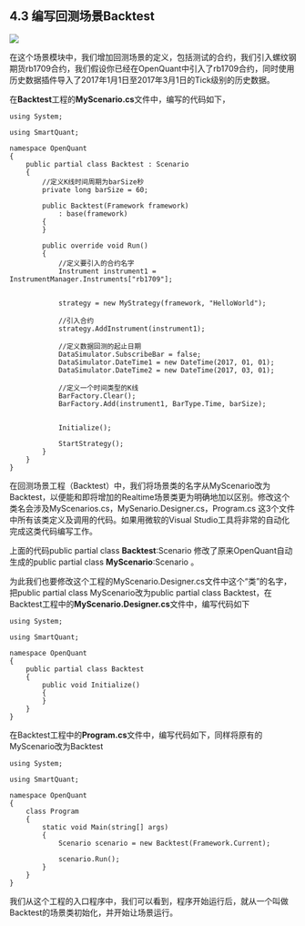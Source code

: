 ## 4.3 编写回测场景Backtest

![](/icons/icon_labtubeBlue.ico)

在这个场景模块中，我们增加回测场景的定义，包括测试的合约，我们引入螺纹钢期货rb1709合约，我们假设你已经在OpenQuant中引入了rb1709合约，同时使用历史数据插件导入了2017年1月1日至2017年3月1日的Tick级别的历史数据。

在**Backtest**工程的**MyScenario.cs**文件中，编写的代码如下，

```text
using System;

using SmartQuant;

namespace OpenQuant
{
    public partial class Backtest : Scenario
    {
        //定义K线时间周期为barSize秒
        private long barSize = 60;

        public Backtest(Framework framework)
            : base(framework)
        {
        }

        public override void Run()
        {
            //定义要引入的合约名字
            Instrument instrument1 = InstrumentManager.Instruments["rb1709"];


            strategy = new MyStrategy(framework, "HelloWorld");

            //引入合约
            strategy.AddInstrument(instrument1);

            //定义数据回测的起止日期
            DataSimulator.SubscribeBar = false;
            DataSimulator.DateTime1 = new DateTime(2017, 01, 01);
            DataSimulator.DateTime2 = new DateTime(2017, 03, 01);

            //定义一个时间类型的K线
            BarFactory.Clear();
            BarFactory.Add(instrument1, BarType.Time, barSize);


            Initialize();

            StartStrategy();
        }
    }
}
```

在回测场景工程（Backtest）中，我们将场景类的名字从MyScenario改为Backtest，以便能和即将增加的Realtime场景类更为明确地加以区别。修改这个类名会涉及MyScenarios.cs，MySenario.Designer.cs，Program.cs 这3个文件中所有该类定义及调用的代码。如果用微软的Visual Studio工具将非常的自动化完成这类代码编写工作。

上面的代码public partial class **Backtest**:Scenario 修改了原来OpenQuant自动生成的public partial class **MyScenario**:Scenario 。

 为此我们也要修改这个工程的MyScenario.Designer.cs文件中这个“类”的名字， 把public partial class MyScenario改为public partial class Backtest，在Backtest工程中的**MyScenario.Designer.cs**文件中，编写代码如下

```text
using System;

using SmartQuant;

namespace OpenQuant
{
    public partial class Backtest
    {
        public void Initialize()
        {
        }
    }
}
```

在Backtest工程中的**Program.cs**文件中，编写代码如下，同样将原有的MyScenario改为Backtest

```text
using System;

using SmartQuant;

namespace OpenQuant
{
    class Program
    {
        static void Main(string[] args)
        {
            Scenario scenario = new Backtest(Framework.Current);

            scenario.Run();
        }
    }
}
```

我们从这个工程的入口程序中，我们可以看到，程序开始运行后，就从一个叫做Backtest的场景类初始化，并开始让场景运行。

